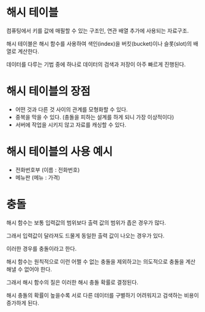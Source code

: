 # 해시 테이블

컴퓨팅에서 키를 값에 매필할 수 있는 구조인, 연관 배열 추가에 사용되는 자료구조.

해시 테이블은 해시 함수를 사용하여 색인(index)을 버킷(bucket)이나 슬롯(slot)의 배열로 계산한다.

데이터를 다루는 기법 중에 하나로 데이터의 검색과 저장이 아주 빠르게 진행된다.

# 해시 테이블의 장점

- 어떤 것과 다른 것 사이의 관계를 모형화할 수 있다.
- 중복을 막을 수 있다. (충돌을 피하는 설계를 하게 되니 가장 이상적이다)
- 서버에 작업을 시키지 않고 자료를 캐싱할 수 있다.

# 해시 테이블의 사용 예시

- 전화번호부 (이름 : 전화번호)
- 메뉴판 (메뉴 : 가격)

# 충돌

해시 함수는 보통 입력값의 범위보다 출력 값의 범위가 좁은 경우가 많다.

그래서 입력값이 달라져도 드물게 동일한 출력 값이 나오는 경우가 있다.

이러한 경우를 충돌이라고 한다.

해시 함수는 원칙적으로 이런 어쩔 수 없는 충돌을 제외하고는 의도적으로 충돌을 계산해낼 수 없어야 한다.

그래서 해시 함수의 질은 이러한 해시 충돌 확률로 결정된다.

해시 충돌의 확률이 높을수록 서로 다른 데이터를 구별하기 어려워지고 검색하는 비용이 증가하게 된다.
